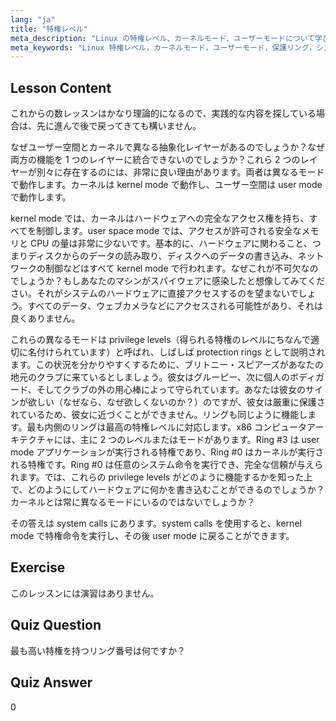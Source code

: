 ```yaml
---
lang: "ja"
title: "特権レベル"
meta_description: "Linux の特権レベル、カーネルモード、ユーザーモードについて学びます。保護リングとシステムコールを理解し、安全なハードウェアアクセスを実現します。Linux の学習を始めましょう！"
meta_keywords: "Linux 特権レベル，カーネルモード，ユーザーモード，保護リング，システムコール，Linux セキュリティ，初心者 Linux, Linux チュートリアル"
---
```


## Lesson Content

これからの数レッスンはかなり理論的になるので、実践的な内容を探している場合は、先に進んで後で戻ってきても構いません。

なぜユーザー空間とカーネルで異なる抽象化レイヤーがあるのでしょうか？なぜ両方の機能を 1 つのレイヤーに統合できないのでしょうか？これら 2 つのレイヤーが別々に存在するのには、非常に良い理由があります。両者は異なるモードで動作します。カーネルは kernel mode で動作し、ユーザー空間は user mode で動作します。

kernel mode では、カーネルはハードウェアへの完全なアクセス権を持ち、すべてを制御します。user space mode では、アクセスが許可される安全なメモリと CPU の量は非常に少ないです。基本的に、ハードウェアに関わること、つまりディスクからのデータの読み取り、ディスクへのデータの書き込み、ネットワークの制御などはすべて kernel mode で行われます。なぜこれが不可欠なのでしょうか？もしあなたのマシンがスパイウェアに感染したと想像してみてください。それがシステムのハードウェアに直接アクセスするのを望まないでしょう。すべてのデータ、ウェブカメラなどにアクセスされる可能性があり、それは良くありません。

これらの異なるモードは privilege levels（得られる特権のレベルにちなんで適切に名付けられています）と呼ばれ、しばしば protection rings として説明されます。この状況を分かりやすくするために、ブリトニー・スピアーズがあなたの地元のクラブに来ているとしましょう。彼女はグルーピー、次に個人のボディガード、そしてクラブの外の用心棒によって守られています。あなたは彼女のサインが欲しい（なぜなら、なぜ欲しくないのか？）のですが、彼女は厳重に保護されているため、彼女に近づくことができません。リングも同じように機能します。最も内側のリングは最高の特権レベルに対応します。x86 コンピュータアーキテクチャには、主に 2 つのレベルまたはモードがあります。Ring #3 は user mode アプリケーションが実行される特権であり、Ring #0 はカーネルが実行される特権です。Ring #0 は任意のシステム命令を実行でき、完全な信頼が与えられます。では、これらの privilege levels がどのように機能するかを知った上で、どのようにしてハードウェアに何かを書き込むことができるのでしょうか？カーネルとは常に異なるモードにいるのではないでしょうか？

その答えは system calls にあります。system calls を使用すると、kernel mode で特権命令を実行し、その後 user mode に戻ることができます。

## Exercise

このレッスンには演習はありません。

## Quiz Question

最も高い特権を持つリング番号は何ですか？

## Quiz Answer

0
